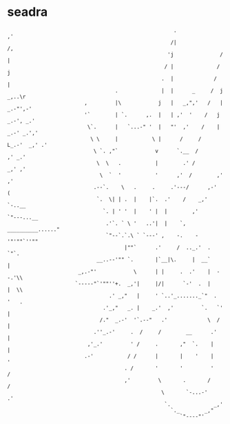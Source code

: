 # seadra

                                                          .                ,'
                                                         /|               /,
                                                        'j               / |
                                                       / |              / j
                                                      .  |             /  |
                                       .              |  |      _     /  j                _,..\r
                             ,         |\            j   |   _,",'   /   |           _.-"',-'
                             '`        | `.      ,.  |   | ,'  '    /   j        _.-', _.'
                              \`.      |   `...-" '  |   "'  ,'    /    |    _.-' _.','
                               \ \     |           \ |      /     /     L_.-'  _,' .'
                                \ `. ,"`            v      `.__  /           ,' _.'
                                 \  \   .           |        .' /         _,' ,'
                                  \  `  '           '      ,'  /        ,'  ,'
                                .--`.    \   .     .     .'---/      ,-'   (
                                 `.  \| | .  |    |`.  .'    /    _,'       `-..__
                                   `. | ' '  |    ' |  |        ,'                `"---...__
                                    .'`. ` \ '   ..'|  |    `,              __________......"
                                    `"--`.`.\ ` `---' ,    -.    -'"'""`''""
                                          |""`      .'     /  .._.'  .  `"`.
                                 __..--'"" `.       |`__|\.     |  __`     |
                           _,.-"'            \      | |     .  .'    |  --.'\\
                          `-----"`'""''+.  _,'|     |/|      `-'  .  |    |  \\
                                     .' _,"   |     ' `..'_......._`"  .  '   .
                                   .'_,"   _. |    _.'  ,'         `.   `'    |
                                  /."  _.-'  '`.--"   .'             \  /     |
                                .''_.-'     .  /     /        __      .'      |
                              ,'_.'         ' /     .       ,"  `.    |       |
                             .-'           / /      |       |    '    |       '
                                          . /       '       '         '      /
                                          ,'         \       .       /      /
                                                      \       `-...-'     .'
                                                       `.              _,'
                                                         `._        _,"
                                                            `"----"'
